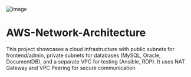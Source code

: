 ![image](https://github.com/user-attachments/assets/cde7c484-9962-4217-915b-699e812e1845)

# AWS-Network-Architecture
This project showcases a cloud infrastructure with public subnets for frontend/admin, private subnets for databases (MySQL, Oracle, DocumentDB), and a separate VPC for testing (Ansible, RDP). It uses NAT Gateway and VPC Peering for secure communication
